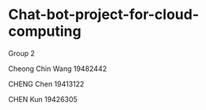 # Chat-bot-project-for-cloud-computing
Group 2

Cheong Chin Wang 19482442

CHENG Chen       19413122

CHEN Kun         19426305
